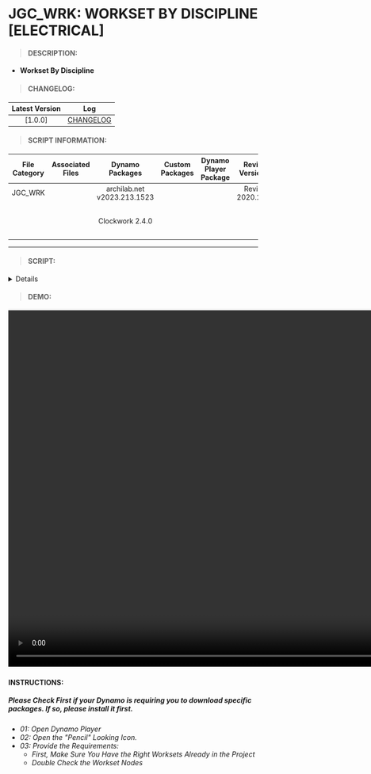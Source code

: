 # JGC_WRK: WORKSET BY DISCIPLINE [ELECTRICAL]

> #### DESCRIPTION: 
- **Workset By Discipline**

> #### CHANGELOG:

| Latest Version | Log |
| :-------: | :----: | 
|[1.0.0] | [CHANGELOG](/_scripts/_project/268_JGC/WORKSET/changelog/JGC_WRK_WorksetByDiscipline%5BJGC-ELECTRICAL%5D.md) |

> #### SCRIPT INFORMATION: 

| File Category | Associated Files | Dynamo Packages | Custom Packages | Dynamo Player Package | Revit Version | Author | Reviewed By | File Name & Location | 
| :-------: | :----: | :---: | :---: | :---: | :---: | :---: | :---: | :--: |
| JGC_WRK |  | archilab.net v2023.213.1523 |  |  | Revit 2020.2.9 | Bino Tuliao | | JGC_WRK_WorksetByDiscipline[JGC-ELECTRICAL] |
|           |  | Clockwork 2.4.0 |                 |                    | | | | (https://bimcapcom.sharepoint.com/:f:/s/BCP-Main/ErPnAS-5bsBBjNIlIeCiUfEB70RMITBYBMuugdmzXw5wLA?e=ad9Z5O) |

----------------------------------------------------------------
> #### SCRIPT: 
<details>
<img src="./_scripts/_project/268_JGC/WORKSET/images/JGC_WRK_WorksetByDiscipline%5BJGC-ELECTRICAL%5D.png">
</details>

> #### DEMO: 

<video width="1280" height="720" controls>
 <source src="./_scripts/_project/268_JGC/WORKSET/demo/JGC_WRK_WorksetByDiscipline.mp4" type="video/mp4">
</video>

#### INSTRUCTIONS: 
##### Please Check First if your Dynamo is requiring you to download specific packages. If so, please install it first.

- *01: Open Dynamo Player*
- *02: Open the "Pencil" Looking Icon.*
- *03: Provide the Requirements:*
    - *First, Make Sure You Have the Right Worksets Already in the Project*
    - *Double Check the Workset Nodes*